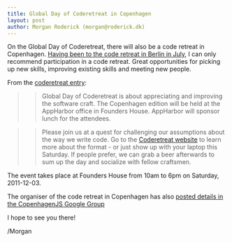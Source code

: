 ```yaml
---
title: Global Day of Coderetreat in Copenhagen
layout: post
author: Morgan Roderick (morgan@roderick.dk)
---
```


On the Global Day of Coderetreat, there will also be a code retreat in Copenhagen. [Having been to the code retreat in Berlin in July](http://roderick.dk/blog/2011/07/10/code-retreat-berlin/), I can only recommend participation in a code retreat. Great opportunities for picking up new skills, improving existing skills and meeting new people.

From the [coderetreat entry](http://coderetreat.ning.com/events/global-day-of-coderetreat-in-copenhagen):

>> Global Day of Coderetreat is about appreciating and improving the software craft.
>> The Copenhagen edition will be held at the AppHarbor office in Founders House. AppHarbor will sponsor lunch for the attendees.

>> Please join us at a quest for challenging our assumptions about the way we write code.
>> Go to the [Coderetreat website](http://coderetreat.ning.com/events/global-day-of-coderetreat-in-copenhagen) to learn more about the format - or just show up with your laptop this Saturday.
>> If people prefer, we can grab a beer afterwards to sum up the day and socialize with fellow craftsmen.

The event takes place at Founders House from 10am to 6pm on Saturday, 2011-12-03.

The organiser of the code retreat in Copenhagen has also [posted details in the CopenhagenJS Google Group](http://groups.google.com/group/copenhagenjs/browse_thread/thread/7d96f525b5d07837)

I hope to see you there!

/Morgan